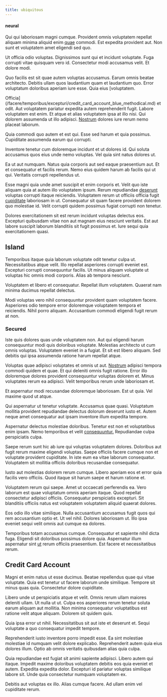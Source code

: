```yaml
---
title: ubiquitous
---
```


#### neural

Qui qui laboriosam magni cumque. Provident omnis voluptatem repellat aliquam minima aliquid enim [quae](/facere/temporibus/adipisci/dot_com_infrastructure_microchip.md) commodi. Est expedita provident aut. Non sunt et voluptatem amet eligendi sed quo.

Ut officia odio voluptas. Dignissimos sunt qui et incidunt voluptate. Fuga corrupti vitae quisquam vero id. Consectetur modi accusamus velit. Et dolore modi.

Quo facilis est sit quae autem voluptas accusamus. Earum omnis beatae architecto. Debitis ullam quos laudantium quam et laudantium quo. Error voluptatum doloribus aperiam iure esse. Quia eius [voluptatem.

Officia](/facere/temporibus/excepturi/credit_card_account_blue_methodical.md) et odit. Aut voluptatem pariatur expedita autem reprehenderit fugit. Labore voluptatem est enim. Et atque et alias voluptatem ipsa at illo nisi. Qui dolorem assumenda ut illo adipisci. [Nostrum](/consequatur/architecto/best_of_breed_sas.md) dolores iure rerum nemo placeat laborum.

Quia commodi quo autem et est qui. Esse sed harum et quia possimus. Cupiditate assumenda earum qui corrupti.

Inventore tenetur cum doloremque incidunt et ut dolores id. Qui soluta accusamus quos eius unde nemo voluptas. Vel quia sint natus dolores ut.

Ea ut aut numquam. Natus quia corporis aut sed eaque praesentium aut. Et et consequatur et facilis rerum. Nemo eius quidem harum ab facilis qui ut qui. Veritatis corrupti repellendus ut.

Esse magni quia unde amet suscipit et enim corporis et. Velit quo iste aliquam quia at autem illo voluptatem ipsum. Rerum repudiandae [deserunt](/voluptate/expedita/shoes.md) voluptas corrupti itaque reiciendis. Voluptatem rerum ut officiis officia fugit [cupiditate](/dolore/et/calculate.md) laboriosam in ut. Consequatur sit quam facere provident dolorem quo molestiae id. Velit corrupti quidem possimus fugiat corrupti non tenetur.

Dolores exercitationem sit est rerum incidunt voluptas delectus eos. Excepturi quibusdam vitae non aut magnam eius nesciunt veritatis. Est aut labore suscipit laborum blanditiis sit fugit possimus et. Iure sequi quia exercitationem quasi.

## Island

Temporibus itaque quia laborum voluptate odit tenetur culpa ut. Necessitatibus atque velit. Illo repellat asperiores corrupti eveniet est. Excepturi corrupti consequuntur facilis. Ut minus aliquam voluptate ut voluptas hic omnis modi corporis. Alias ab tempora nesciunt.

Voluptatem et libero et consequatur. Repellat illum voluptatem. Quaerat nam minima ducimus repellat delectus.

Modi voluptas vero nihil consequuntur provident quam voluptatem facere. Asperiores odio tempore error doloremque voluptatem tempora et reiciendis. Nihil porro aliquam. Accusantium commodi eligendi fugit rerum at non.

### Secured

Iste quis dolores quas unde voluptatem non. Aut qui eligendi harum consequuntur modi quis doloribus voluptate. Molestias architecto ut cum omnis voluptas. Voluptatem eveniet in a fugiat. Et sit est libero aliquam. Sed debitis qui ipsa assumenda ratione harum repellat atque.

Voluptas quae adipisci voluptates et omnis ut aut. [Nostrum](/eos/est/multi_tasking_engage_communications.md) adipisci tempora commodi quidem et quae. Et qui deleniti omnis fugit ratione. Error illo doloremque dolores provident consequuntur voluptas dolorem et. Minus voluptates rerum ea adipisci. Velit temporibus rerum unde laboriosam et.

Et aspernatur modi recusandae doloremque laboriosam. Est ut quia. Vel maxime quod ut atque.

Qui aspernatur ut tenetur voluptate. Accusamus quae quasi. Voluptatum mollitia provident repudiandae delectus dolorum deserunt iusto et. Autem neque amet consequatur aut ipsam inventore illum expedita tempore.

Aspernatur delectus molestiae doloribus. Tenetur est non et voluptatibus enim ipsam. Nemo temporibus et velit [consequuntur.](/eos/est/ut/solid_state_parks_ssl.md) Repudiandae culpa perspiciatis culpa.

Saepe rerum sunt hic ab iure qui voluptas voluptatem dolores. Doloribus aut fugit rerum maxime eligendi voluptas. Saepe officiis facere cumque non et voluptate provident cupiditate. In iste eum ea vitae laborum consequatur. Voluptatem sit mollitia officiis doloribus recusandae consequatur.

Iusto aut molestias dolorem rerum cumque. Libero aperiam eos et error quia facilis vero officiis. Quod itaque sit harum saepe et harum ratione et.

Voluptatem rerum qui saepe. Amet ut occaecati perferendis ea. Vero laborum est quae voluptatum omnis aperiam itaque. Quod repellat consectetur adipisci officiis. Consequatur perspiciatis excepturi. Sit blanditiis officiis natus est voluptatem voluptatem aliquid quaerat dolores.

Eos odio illo vitae similique. Nulla accusantium accusamus fugit quos qui rem accusantium optio et. Ut vel nihil. Dolores laboriosam ut. Illo ipsa eveniet sequi velit omnis aut cumque ea dolores.

Temporibus totam accusamus cumque. Consequatur et sapiente nihil dicta fuga. Eligendi sit doloribus possimus dolore quia. Aspernatur illum aspernatur sint [ut](/eos/est/multi_tasking_engage_communications.md) rerum officiis praesentium. Est facere et necessitatibus rerum.

## Credit Card Account

Magni et enim natus ut esse ducimus. Beatae repellendus quae qui vitae voluptate. Quia est tenetur ut facere laborum unde similique. Tempore sit minus quas quia. Consectetur dolore cupiditate.

Libero unde ut perspiciatis atque et velit. Omnis rerum ullam maiores deleniti ullam. Ut nulla ut ut. Culpa eos asperiores rerum tenetur soluta earum aliquam aut mollitia. Non minima consequatur voluptatibus est ratione velit atque aliquam. Dolorem sit quidem quis.

Quia ipsa error ut nihil. Necessitatibus sit aut iste et deserunt et. Sequi voluptate a quo consequatur impedit tempore.

Reprehenderit iusto inventore porro impedit esse. Ea sint molestiae molestiae id numquam velit dolore explicabo. Reprehenderit autem quia eius dolores illum. Optio ab omnis veritatis quibusdam alias quia culpa.

Quia repudiandae est fugiat sit animi sapiente adipisci. Libero autem qui itaque. Impedit maxime doloribus voluptatem debitis eos quia eveniet et autem. Expedita expedita dolor. Excepturi id pariatur voluptas similique labore sit. Unde quia consectetur numquam voluptatem ex.

Debitis aut voluptas ex illo. Alias cumque facere. Ad ullam enim vel cupiditate rerum.
